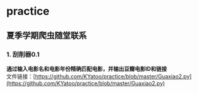 # practice
## 夏季学期爬虫随堂联系  

### 1. 刮削器0.1  
**通过输入电影名和电影年份精确匹配电影，并输出豆瓣电影ID和链接**  
文件链接：[https://github.com/KYatoo/practice/blob/master/Guaxiao2.py](https://github.com/KYatoo/practice/blob/master/Guaxiao2.py)
